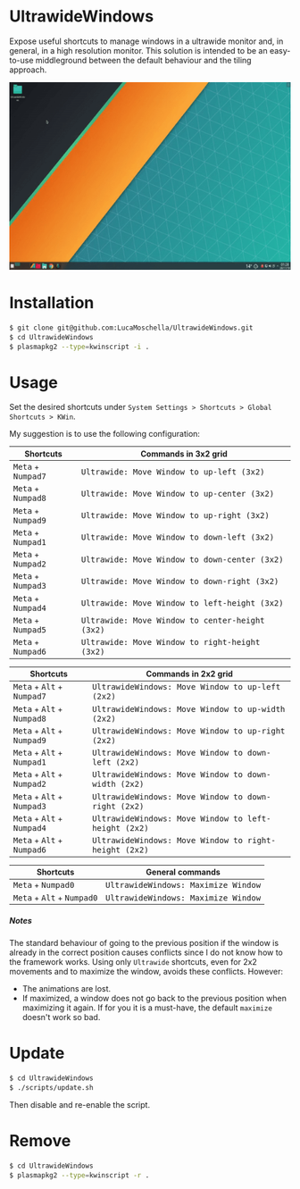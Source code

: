 # UltrawideWindows
Expose useful shortcuts to manage windows in a ultrawide monitor and, in general, in a high resolution monitor.
This solution is intended to be an easy-to-use middleground between the default behaviour and the tiling approach.

![](/docs/preview.gif)

# Installation

```bash
$ git clone git@github.com:LucaMoschella/UltrawideWindows.git
$ cd UltrawideWindows
$ plasmapkg2 --type=kwinscript -i .
```

# Usage
Set the desired shortcuts under `System Settings > Shortcuts > Global Shortcuts > KWin`.

My suggestion is to use the following configuration:

| Shortcuts                            | Commands in 3x2 grid                                     |
| ------------------------------------ | -------------------------------------------------------- |
| <kbd>Meta</kbd> + <kbd>Numpad7</kbd> | <kbd>Ultrawide: Move Window to up-left (3x2)</kbd>       |
| <kbd>Meta</kbd> + <kbd>Numpad8</kbd> | <kbd>Ultrawide: Move Window to up-center (3x2)</kbd>     |
| <kbd>Meta</kbd> + <kbd>Numpad9</kbd> | <kbd>Ultrawide: Move Window to up-right (3x2)</kbd>      |
| <kbd>Meta</kbd> + <kbd>Numpad1</kbd> | <kbd>Ultrawide: Move Window to down-left (3x2)</kbd>     |
| <kbd>Meta</kbd> + <kbd>Numpad2</kbd> | <kbd>Ultrawide: Move Window to down-center (3x2)</kbd>   |
| <kbd>Meta</kbd> + <kbd>Numpad3</kbd> | <kbd>Ultrawide: Move Window to down-right (3x2)</kbd>    |
| <kbd>Meta</kbd> + <kbd>Numpad4</kbd> | <kbd>Ultrawide: Move Window to left-height (3x2)</kbd>   |
| <kbd>Meta</kbd> + <kbd>Numpad5</kbd> | <kbd>Ultrawide: Move Window to center-height (3x2)</kbd> |
| <kbd>Meta</kbd> + <kbd>Numpad6</kbd> | <kbd>Ultrawide: Move Window to right-height (3x2)</kbd>  |

| Shortcuts                                             | Commands in 2x2 grid                                           |
| ----------------------------------------------------- | -------------------------------------------------------------- |
| <kbd>Meta</kbd> + <kbd>Alt</kbd> + <kbd>Numpad7</kbd> | <kbd>UltrawideWindows: Move Window to up-left (2x2)</kbd>      |
| <kbd>Meta</kbd> + <kbd>Alt</kbd> + <kbd>Numpad8</kbd> | <kbd>UltrawideWindows: Move Window to up-width (2x2)</kbd>     |
| <kbd>Meta</kbd> + <kbd>Alt</kbd> + <kbd>Numpad9</kbd> | <kbd>UltrawideWindows: Move Window to up-right (2x2)</kbd>     |
| <kbd>Meta</kbd> + <kbd>Alt</kbd> + <kbd>Numpad1</kbd> | <kbd>UltrawideWindows: Move Window to down-left (2x2)</kbd>    |
| <kbd>Meta</kbd> + <kbd>Alt</kbd> + <kbd>Numpad2</kbd> | <kbd>UltrawideWindows: Move Window to down-width (2x2)</kbd>   |
| <kbd>Meta</kbd> + <kbd>Alt</kbd> + <kbd>Numpad3</kbd> | <kbd>UltrawideWindows: Move Window to down-right (2x2)</kbd>   |
| <kbd>Meta</kbd> + <kbd>Alt</kbd> + <kbd>Numpad4</kbd> | <kbd>UltrawideWindows: Move Window to left-height (2x2)</kbd>  |
| <kbd>Meta</kbd> + <kbd>Alt</kbd> + <kbd>Numpad6</kbd> | <kbd>UltrawideWindows: Move Window to right-height (2x2)</kbd> |

| Shortcuts                                             | General commands                             |
| ----------------------------------------------------- | -------------------------------------------- |
| <kbd>Meta</kbd> + <kbd>Numpad0</kbd>                  | <kbd>UltrawideWindows: Maximize Window</kbd> |
| <kbd>Meta</kbd> + <kbd>Alt</kbd> + <kbd>Numpad0</kbd> | <kbd>UltrawideWindows: Maximize Window</kbd> |

##### Notes
The standard behaviour of going to the previous position if the window is already in the correct position causes conflicts since I do not know how to the framework works.
Using only `Ultrawide` shortcuts, even for 2x2 movements and to maximize the window, avoids these conflicts. However:
* The animations are lost.
* If maximized, a window does not go back to the previous position when maximizing it again. If for you it is a must-have, the default `maximize` doesn't work so bad.


# Update
```bash
$ cd UltrawideWindows
$ ./scripts/update.sh
```
Then disable and re-enable the script.

# Remove

```bash
$ cd UltrawideWindows
$ plasmapkg2 --type=kwinscript -r .
```

